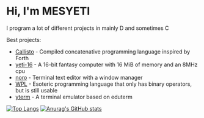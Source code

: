 # Hi, I'm MESYETI
I program a lot of different projects in mainly D and sometimes C

Best projects:
- [Callisto](https://github.com/callisto-lang) - Compiled concatenative programming language inspired by Forth
- [yeti-16](https://github.com/MESYETI/yeti-16) - A 16-bit fantasy computer with 16 MiB of memory and an 8MHz cpu
- [noro](https://github.com/MESYETI/noro) - Terminal text editor with a window manager
- [WPL](https://github.com/MESYETI/WPL) - Esoteric programming language that only has binary operators, but is still usable
- [yterm](https://github.com/MESYETI/yterm) - A terminal emulator based on eduterm

[![Top Langs](https://github-readme-stats.vercel.app/api/top-langs/?username=MESYETI&theme=dark)](https://github.com/anuraghazra/github-readme-stats)
[![Anurag's GitHub stats](https://github-readme-stats.vercel.app/api?username=MESYETI&theme=dark)](https://github.com/anuraghazra/github-readme-stats)
